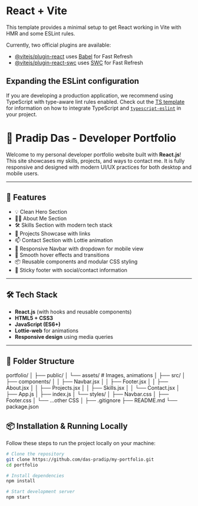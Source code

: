 # React + Vite

This template provides a minimal setup to get React working in Vite with HMR and some ESLint rules.

Currently, two official plugins are available:

- [@vitejs/plugin-react](https://github.com/vitejs/vite-plugin-react/blob/main/packages/plugin-react) uses [Babel](https://babeljs.io/) for Fast Refresh
- [@vitejs/plugin-react-swc](https://github.com/vitejs/vite-plugin-react/blob/main/packages/plugin-react-swc) uses [SWC](https://swc.rs/) for Fast Refresh

## Expanding the ESLint configuration

If you are developing a production application, we recommend using TypeScript with type-aware lint rules enabled. Check out the [TS template](https://github.com/vitejs/vite/tree/main/packages/create-vite/template-react-ts) for information on how to integrate TypeScript and [`typescript-eslint`](https://typescript-eslint.io) in your project.

# 💼 Pradip Das - Developer Portfolio

Welcome to my personal developer portfolio website built with **React.js**!  
This site showcases my skills, projects, and ways to contact me. It is fully responsive and designed with modern UI/UX practices for both desktop and mobile users.

---

## 🚀 Features

- 💡 Clean Hero Section
- 👨‍💻 About Me Section
- 🛠️ Skills Section with modern tech stack
- 📁 Projects Showcase with links
- 📫 Contact Section with Lottie animation
- 📱 Responsive Navbar with dropdown for mobile view
- 🎨 Smooth hover effects and transitions
- 📦 Reusable components and modular CSS styling
- 🦶 Sticky footer with social/contact information

---

## 🛠️ Tech Stack

- **React.js** (with hooks and reusable components)
- **HTML5 + CSS3**
- **JavaScript (ES6+)**
- **Lottie-web** for animations
- **Responsive design** using media queries

---

## 📁 Folder Structure

portfolio/
│
├── public/
│   └── assets/               # Images, animations
│
├── src/
│   ├── components/
│   │   ├── Navbar.jsx
│   │   ├── Footer.jsx
│   │   ├── About.jsx
│   │   ├── Projects.jsx
│   │   ├── Skills.jsx
│   │   └── Contact.jsx
│   ├── App.js
│   ├── index.js
│   └── styles/
│       ├── Navbar.css
│       ├── Footer.css
│       └── ...other CSS
│
├── .gitignore
├── README.md
└── package.json


## 📦 Installation & Running Locally

Follow these steps to run the project locally on your machine:

```bash
# Clone the repository
git clone https://github.com/das-pradip/my-portfolio.git
cd portfolio

# Install dependencies
npm install

# Start development server
npm start
